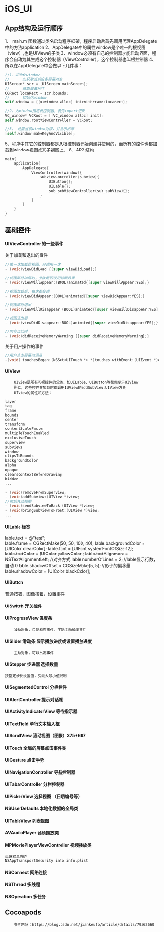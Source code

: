 # iOS_UI

## App结构及运行顺序
1、 main.m 函数通过类名启动程序框架，程序启动后首先调用代理AppDelegate中的方法application
2、AppDelegate中的属性window是个唯一的根视图（view）,也是UIView的子类
3、window必须有自己的控制器才能启动界面，程序会自动为其生成这个控制器（ViewController），这个控制器也叫根控制器
4、所以在AppDelegate中会做以下几件事：
``` Objective-C
//1、初始化window
//      先获取当前设备屏幕对象
UIScreen* scr = [UIScreen mainScreen];
//      获取屏幕尺寸
CGRect locaRect = scr.bounds;
//      初始化window
self.window = [[UIWindow alloc] initWithFrame:locaRect];

//2、为window指定根控制器，要先import进来
VC_window* VCRoot = [[VC_window alloc] init];
self.window.rootViewController = VCRoot;

//3、 设置当前window为根，并显示出来
[self.window makeKeyAndVisible];

```
5、程序中其它的控制器都是从根控制器开始创建并使用的，而所有的控件也都加载到window视图或其子视图上。
6、APP 结构
``` Objective-C
main{
    application{
        AppDelegate{
            ViewController(window){
                subViewController(subView){
                    UIButton{};
                    UILable{};
                    sub_subViewController(sub_subView){};
                }
            }
        }
    }
}
```

## 基础控件

#### UIViewController 的一些事件

关于加载和退出的事件
``` Objective-C
//第一次加载此视图，只调用一次
- (void)viewDidLoad {[super viewDidLoad];}

//视图即将加载时，参数是否使用动画效果
- (void)viewWillAppear:(BOOL)animated{[super viewWillAppear:YES];}

//视图加载后，每次都会调
- (void)viewDidAppear:(BOOL)animated{[super viewDidAppear:YES];}

//视图即将退出
- (void)viewWillDisappear:(BOOL)animated{[super viewWillDisappear:YES];}

//视图退出后
- (void)viewDidDisappear:(BOOL)animated{[super viewDidDisappear:YES];}

//内存过低时
- (void)didReceiveMemoryWarning {[super didReceiveMemoryWarning];}

```
关于用户操作的事件
``` Objective-C
//用户点击屏幕时调用
-(void) touchesBegan:(NSSet<UITouch *> *)touches withEvent:(UIEvent *)event{}
```
#### UIView
        UIView是所有可视控件的父类，如UILable、UIButton等都继承于UIView
        所以，这些控件在加载时都调用IUView的addSubView:UIView方法
        UIView的属性和方法：
``` Objective-C
layer
tag
frame
bounds
center
transform
contentScaleFactor
multipleTouchEnabled
exclusiveTouch
superview
subviews
window
clipsToBounds
backgroundColor
alpha
opaque
clearsContextBeforeDrawing
hidden
...

- (void)removeFromSuperview;
- (void)addSubview:(UIView *)view;
//前后移动视图
- (void)sendSubviewToBack:(UIView *)view;
- (void)bringSubviewToFront:(UIView *)view;
...


```
        

#### UILable 标签
lable.text                       = @"test";                                     
lable.frame                    = CGRectMake(50, 50, 100, 40);
lable.backgroundColor = [UIColor clearColor];
lable.font                       = [UIFont systemFontOfSize:12];
lable.textColor              = [UIColor yellowColor];
lable.textAlignment       = NSTextAlignmentLeft;                     //对齐方式
lable.numberOfLines     = 2;                                                    //lable显示行数，自动 0
lable.shadowOffset       = CGSizeMake(5, 5);                         //影子的偏移量
lable.shadowColor        = [UIColor blackColor];

#### UIButton
普通按钮，图像按钮，设置事件

#### UISwitch 开关控件
#### UIProgressView 进度条
        被动对象，只能相应事件，不能主动触发事件
#### UISlider 滑动条 显示播放进度或设置播放进度
        主动对象，可以出发事件
        
#### UIStepper 步进器 选择数量
    按指定步长设置值，受最大最小值限制

####  UISegmentedControl 分栏控件 
#### UIAlertController 提示对话框
#### UIActivityIndicatorView 等待指示器 
#### UITextField 单行文本输入框
#### UIScrollView 滚动视图（图像）375*667 
#### UITouch 全局的屏幕点击事件类 
#### UIGesture 点击手势

#### UINavigationController 导航控制器
#### UITabarController 分栏控制器

#### UIPickerView 选择视图 （日期编号等）

#### NSUserDefaults 本地化数据的全局类
#### UITableView 列表视图
#### AVAudioPlayer 音频播放类
#### MPMoviePlayerViewController 视频播放类
    设置安全防护
    NSAppTransportSecurity into info.plist
    
#### NSConnect 网络连接
#### NSThread 多线程
#### NSOperation 多任务
## Cocoapods
        参考网址：https://blog.csdn.net/jiankeufo/article/details/79362660










